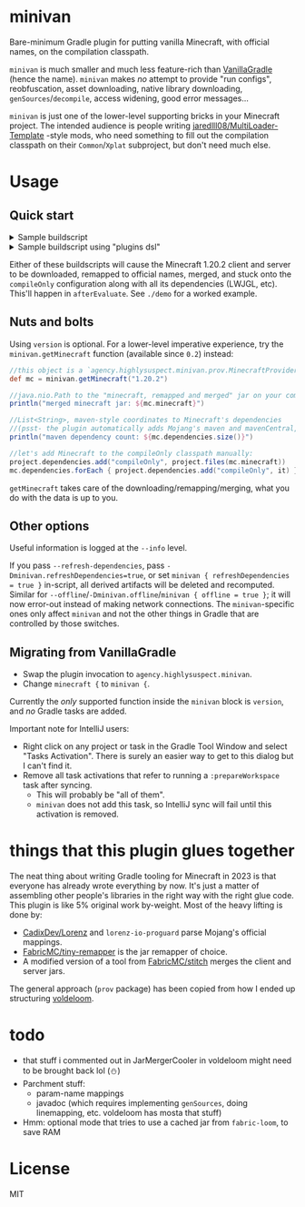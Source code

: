 # minivan

Bare-minimum Gradle plugin for putting vanilla Minecraft, with official names, on the compilation classpath.

`minivan` is much smaller and much less feature-rich than [VanillaGradle](https://github.com/SpongePowered/VanillaGradle/) (hence the name). `minivan` makes *no* attempt to provide "run configs", reobfuscation, asset downloading, native library downloading, `genSources`/`decompile`, access widening, good error messages...

`minivan` is just one of the lower-level supporting bricks in your Minecraft project. The intended audience is people writing [jaredlll08/MultiLoader-Template](https://github.com/jaredlll08/MultiLoader-Template) -style mods, who need something to fill out the compilation classpath on their `Common`/`Xplat` subproject, but don't need much else.

# Usage

## Quick start

<details><summary>Sample buildscript</summary>

Your (sub)project's `build.gradle`

```gradle
buildscript {
	repositories {
		mavenCentral()
		maven { url "https://maven.fabricmc.net/" }
		maven { url "https://repo.sleeping.town/" }
	}
	dependencies {
		classpath "agency.highlysuspect:minivan:0.4"
	}
}

apply plugin: "java"
apply plugin: "agency.highlysuspect.minivan"

minivan {
	version("1.20.2")
}
```

</details>

<details><summary>Sample buildscript using "plugins dsl"</summary>

Your root project's `settings.gradle`:

```gradle
pluginManagement {
	repositories {
		gradlePluginPortal() //i think
		maven { url "https://maven.fabricmc.net/" }
		maven { url "https://repo.sleeping.town/" }
	}
}
```

Your (sub)project's `build.gradle`:

```gradle
plugins {
	id "java"
	id "agency.highlysuspect.minivan" version "0.4"
}

minivan {
	version("1.20.2")
}
```

</details>

Either of these buildscripts will cause the Minecraft 1.20.2 client and server to be downloaded, remapped to official names, merged, and stuck onto the `compileOnly` configuration along with all its dependencies (LWJGL, etc). This'll happen in `afterEvaluate`. See `./demo` for a worked example.

## Nuts and bolts

Using `version` is optional. For a lower-level imperative experience, try the `minivan.getMinecraft` function (available since `0.2`) instead:

```gradle
//this object is a `agency.highlysuspect.minivan.prov.MinecraftProvider.Result`:
def mc = minivan.getMinecraft("1.20.2")

//java.nio.Path to the "minecraft, remapped and merged" jar on your computer
println("merged minecraft jar: ${mc.minecraft}")

//List<String>, maven-style coordinates to Minecraft's dependencies
//(psst- the plugin automatically adds Mojang's maven and mavenCentral, so these should just work) 
println("maven dependency count: ${mc.dependencies.size()}")

//let's add Minecraft to the compileOnly classpath manually:
project.dependencies.add("compileOnly", project.files(mc.minecraft))
mc.dependencies.forEach { project.dependencies.add("compileOnly", it) }
```

`getMinecraft` takes care of the downloading/remapping/merging, what you do with the data is up to you.

## Other options

Useful information is logged at the `--info` level.

If you pass `--refresh-dependencies`, pass `-Dminivan.refreshDependencies=true`, or set `minivan { refreshDependencies = true }` in-script, all derived artifacts will be deleted and recomputed. Similar for `--offline`/`-Dminivan.offline`/`minivan { offline = true }`; it will now error-out instead of making network connections. The `minivan`-specific ones only affect `minivan` and not the other things in Gradle that are controlled by those switches.

## Migrating from VanillaGradle

* Swap the plugin invocation to `agency.highlysuspect.minivan`.
* Change `minecraft {` to `minivan {`.

Currently the *only* supported function inside the `minivan` block is `version`, and *no* Gradle tasks are added.

Important note for IntelliJ users:

* Right click on any project or task in the Gradle Tool Window and select "Tasks Activation". There is surely an easier way to get to this dialog but I can't find it.
* Remove all task activations that refer to running a `:prepareWorkspace` task after syncing.
  * This will probably be "all of them".
  * `minivan` does not add this task, so IntelliJ sync will fail until this activation is removed.

# things that this plugin glues together

The neat thing about writing Gradle tooling for Minecraft in 2023 is that everyone has already wrote everything by now. It's just a matter of assembling other people's libraries in the right way with the right glue code. This plugin is like 5% original work by-weight. Most of the heavy lifting is done by:

* [CadixDev/Lorenz](https://github.com/CadixDev/Lorenz) and `lorenz-io-proguard` parse Mojang's official mappings.
* [FabricMC/tiny-remapper](https://github.com/FabricMC/tiny-remapper) is the jar remapper of choice.
* A modified version of a tool from [FabricMC/stitch](https://github.com/FabricMC/stitch) merges the client and server jars.

The general approach (`prov` package) has been copied from how I ended up structuring [voldeloom](https://github.com/CrackedPolishedBlackstoneBricksMC/voldeloom/).

# todo

* that stuff i commented out in JarMergerCooler in voldeloom might need to be brought back lol (⛄)
* Parchment stuff:
  * param-name mappings
  * javadoc (which requires implementing `genSources`, doing linemapping, etc. voldeloom has mosta that stuff)
* Hmm: optional mode that tries to use a cached jar from `fabric-loom`, to save RAM

# License

MIT
